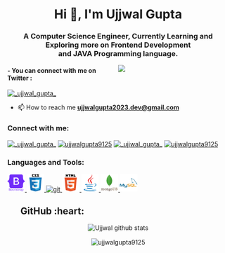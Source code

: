 <h1 align="center">Hi 👋, I'm Ujjwal Gupta</h1>
<h3 align="center">A Computer Science Engineer, Currently Learning and Exploring more on Frontend Development<br> and JAVA Programming language.</h3>


 
<a href="https://github.com/ujjwalgupta9125"><img align="right" width="50%" src="https://media4.giphy.com/media/jRf5fsn8G6YaogAWxn/giphy.gif" /> </a>
</p>
<h4>  - You can connect with me on Twitter :</h4><p align="left"> <a href="https://twitter.com/_ujjwal_gupta_" target="blank">  <img src="https://img.shields.io/twitter/follow/_ujjwal_gupta_?logo=twitter&style=for-the-badge" alt="_ujjwal_gupta_" /></a> </p>

- 📫 How to reach me **ujjwalgupta2023.dev@gmail.com**

<div align = "center">
<h3 align="left">Connect with me:</h3>

<p align="left">
<a href="https://twitter.com/_ujjwal_gupta_" target="blank"><img align="center" src="https://raw.githubusercontent.com/rahuldkjain/github-profile-readme-generator/master/src/images/icons/Social/twitter.svg" alt="_ujjwal_gupta_" height="30" width="40" /></a>
<a href="https://linkedin.com/in/ujjwalgupta9125" target="blank"><img align="center" src="https://raw.githubusercontent.com/rahuldkjain/github-profile-readme-generator/master/src/images/icons/Social/linked-in-alt.svg" alt="ujjwalgupta9125" height="30" width="40" /></a>
<a href="https://instagram.com/_ujjwal_gupta_" target="blank"><img align="center" src="https://raw.githubusercontent.com/rahuldkjain/github-profile-readme-generator/master/src/images/icons/Social/instagram.svg" alt="_ujjwal_gupta_" height="30" width="40" /></a>
<a href="https://www.leetcode.com/ujjwalgupta9125" target="blank"><img align="center" src="https://raw.githubusercontent.com/rahuldkjain/github-profile-readme-generator/master/src/images/icons/Social/leet-code.svg" alt="ujjwalgupta9125" height="30" width="40" /></a>
</p>
</div>

<h3 align="left">Languages and Tools:</h3>
<p align="left"> <a href="https://getbootstrap.com" target="_blank" rel="noreferrer"> <img src="https://raw.githubusercontent.com/devicons/devicon/master/icons/bootstrap/bootstrap-plain-wordmark.svg" alt="bootstrap" width="40" height="40"/> </a> <a href="https://www.w3schools.com/css/" target="_blank" rel="noreferrer"> <img src="https://raw.githubusercontent.com/devicons/devicon/master/icons/css3/css3-original-wordmark.svg" alt="css3" width="40" height="40"/> </a> <a href="https://git-scm.com/" target="_blank" rel="noreferrer"> <img src="https://www.vectorlogo.zone/logos/git-scm/git-scm-icon.svg" alt="git" width="40" height="40"/> </a> <a href="https://www.w3.org/html/" target="_blank" rel="noreferrer"> <img src="https://raw.githubusercontent.com/devicons/devicon/master/icons/html5/html5-original-wordmark.svg" alt="html5" width="40" height="40"/> </a> <a href="https://www.java.com" target="_blank" rel="noreferrer"> <img src="https://raw.githubusercontent.com/devicons/devicon/master/icons/java/java-original.svg" alt="java" width="40" height="40"/> </a> <a href="https://www.mongodb.com/" target="_blank" rel="noreferrer"> <img src="https://raw.githubusercontent.com/devicons/devicon/master/icons/mongodb/mongodb-original-wordmark.svg" alt="mongodb" width="40" height="40"/> </a> <a href="https://www.mysql.com/" target="_blank" rel="noreferrer"> <img src="https://raw.githubusercontent.com/devicons/devicon/master/icons/mysql/mysql-original-wordmark.svg" alt="mysql" width="40" height="40"/> </a> </p>



<h2> &nbsp&nbsp&nbsp&nbsp&nbsp&nbspGitHub :heart: </h2>
<div align = "center">
<!-- ![GitHub Streak Stats](https://github-readme-streak-stats.herokuapp.com/?user=ujjwalgupta9125&theme=dark)  -->
 
![Ujjwal github stats](https://github-readme-stats.vercel.app/api?username=ujjwalgupta9125&show_icons=true&theme=radical&line_height=27)
<!-- ![Ujjwal github stats](https://github-readme-stats.vercel.app/api/top-langs/?username=ujjwalgupta9125&hide=css,java,html&theme=radical) -->
</div>

<div align = "center">
<p><img align="center" src="https://github-readme-streak-stats.herokuapp.com/?user=ujjwalgupta9125&" alt="ujjwalgupta9125" /></p>
</div>
